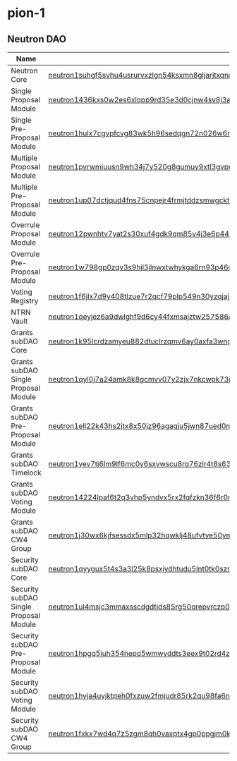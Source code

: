# pion-1

## Neutron DAO

| Name                                   |                                                                                                                                                                                                  |
|----------------------------------------|--------------------------------------------------------------------------------------------------------------------------------------------------------------------------------------------------|
| Neutron Core                           | [neutron1suhgf5svhu4usrurvxzlgn54ksxmn8gljarjtxqnapv8kjnp4nrstdxvff](https://explorer.rs-testnet.polypore.xyz/pion-1/account/neutron1suhgf5svhu4usrurvxzlgn54ksxmn8gljarjtxqnapv8kjnp4nrstdxvff) |
| Single Proposal Module                 | [neutron1436kxs0w2es6xlqpp9rd35e3d0cjnw4sv8j3a7483sgks29jqwgshlt6zh](https://explorer.rs-testnet.polypore.xyz/pion-1/account/neutron1436kxs0w2es6xlqpp9rd35e3d0cjnw4sv8j3a7483sgks29jqwgshlt6zh) |
| Single Pre-Proposal Module             | [neutron1hulx7cgvpfcvg83wk5h96sedqgn72n026w6nl47uht554xhvj9nsgs8v0z](https://explorer.rs-testnet.polypore.xyz/pion-1/account/neutron1hulx7cgvpfcvg83wk5h96sedqgn72n026w6nl47uht554xhvj9nsgs8v0z) |
| Multiple Proposal Module               | [neutron1pvrwmjuusn9wh34j7y520g8gumuy9xtl3gvprlljfdpwju3x7ucsj3fj40](https://explorer.rs-testnet.polypore.xyz/pion-1/account/neutron1pvrwmjuusn9wh34j7y520g8gumuy9xtl3gvprlljfdpwju3x7ucsj3fj40) |
| Multiple Pre-Proposal Module           | [neutron1up07dctjqud4fns75cnpejr4frmjtddzsmwgcktlyxd4zekhwecqt2h8u6](https://explorer.rs-testnet.polypore.xyz/pion-1/account/neutron1up07dctjqud4fns75cnpejr4frmjtddzsmwgcktlyxd4zekhwecqt2h8u6) |
| Overrule Proposal Module               | [neutron12pwnhtv7yat2s30xuf4gdk9qm85v4j3e6p44let47pdffpklcxlq56v0te](https://explorer.rs-testnet.polypore.xyz/pion-1/account/neutron12pwnhtv7yat2s30xuf4gdk9qm85v4j3e6p44let47pdffpklcxlq56v0te) |
| Overrule Pre-Proposal Module           | [neutron1w798gp0zqv3s9hjl3jlnwxtwhykga6rn93p46q2crsdqhaj3y4gsum0096](https://explorer.rs-testnet.polypore.xyz/pion-1/account/neutron1w798gp0zqv3s9hjl3jlnwxtwhykga6rn93p46q2crsdqhaj3y4gsum0096) |
| Voting Registry                        | [neutron1f6jlx7d9y408tlzue7r2qcf79plp549n30yzqjajjud8vm7m4vdspg933s](https://explorer.rs-testnet.polypore.xyz/pion-1/account/neutron1f6jlx7d9y408tlzue7r2qcf79plp549n30yzqjajjud8vm7m4vdspg933s) |
| NTRN Vault                             | [neutron1qeyjez6a9dwlghf9d6cy44fxmsajztw257586akk6xn6k88x0gus5djz4e](https://explorer.rs-testnet.polypore.xyz/pion-1/account/neutron1qeyjez6a9dwlghf9d6cy44fxmsajztw257586akk6xn6k88x0gus5djz4e) |
| Grants subDAO Core                     | [neutron1k95lcrdzamyeu882dtuclrzqmv6ay0axfa3wng8jla0ty52tzn4qsvxcpk](https://explorer.rs-testnet.polypore.xyz/pion-1/account/neutron1k95lcrdzamyeu882dtuclrzqmv6ay0axfa3wng8jla0ty52tzn4qsvxcpk) |
| Grants subDAO Single Proposal Module   | [neutron1qyl0j7a24amk8k8gcmvv07y2zjx7nkcwpk73js24euh64hkja6esg9jar3](https://explorer.rs-testnet.polypore.xyz/pion-1/account/neutron1qyl0j7a24amk8k8gcmvv07y2zjx7nkcwpk73js24euh64hkja6esg9jar3) |
| Grants subDAO Pre-Proposal Module      | [neutron1ell22k43hs2jtx8x50jz96agaqju5jwn87ued0mzcfglzlw6um0ssqx6x5](https://explorer.rs-testnet.polypore.xyz/pion-1/account/neutron1ell22k43hs2jtx8x50jz96agaqju5jwn87ued0mzcfglzlw6um0ssqx6x5) |
| Grants subDAO Timelock                 | [neutron1yev7tj6lm9lf6mc0y6sxvwscu8rq76zlr4t8s63c5wj4v8u847kssmkmny](https://explorer.rs-testnet.polypore.xyz/pion-1/account/neutron1yev7tj6lm9lf6mc0y6sxvwscu8rq76zlr4t8s63c5wj4v8u847kssmkmny) |
| Grants subDAO Voting Module            | [neutron14224lpaf6t2q3vhp5yndvx5rx2fqfzkn36f6r0n8ymjahfvuu2fqrnrywm](https://explorer.rs-testnet.polypore.xyz/pion-1/account/neutron14224lpaf6t2q3vhp5yndvx5rx2fqfzkn36f6r0n8ymjahfvuu2fqrnrywm) |
| Grants subDAO CW4 Group                | [neutron1j30wx6kjfsessdx5mlp32hqwklj48ufvtve50ymzg7dc6870sw3s42j44h](https://explorer.rs-testnet.polypore.xyz/pion-1/account/neutron1j30wx6kjfsessdx5mlp32hqwklj48ufvtve50ymzg7dc6870sw3s42j44h) |
| Security subDAO Core                   | [neutron1qyygux5t4s3a3l25k8psxjydhtudu5lnt0tk0szm8q4s27xa980s27p0kg](https://explorer.rs-testnet.polypore.xyz/pion-1/account/neutron1qyygux5t4s3a3l25k8psxjydhtudu5lnt0tk0szm8q4s27xa980s27p0kg) |
| Security subDAO Single Proposal Module | [neutron1ul4msjc3mmaxsscdgdtjds85rg50qrepvrczp0ldgma5mm9xv8yqrxv496](https://explorer.rs-testnet.polypore.xyz/pion-1/account/neutron1ul4msjc3mmaxsscdgdtjds85rg50qrepvrczp0ldgma5mm9xv8yqrxv496) |
| Security subDAO Pre-Proposal Module    | [neutron1hpgq5juh354nepq5wmwyddts3eex9t02rd4zrhqqv5nsrpht9r6s75j0kl](https://explorer.rs-testnet.polypore.xyz/pion-1/account/neutron1hpgq5juh354nepq5wmwyddts3eex9t02rd4zrhqqv5nsrpht9r6s75j0kl) |
| Security subDAO Voting Module          | [neutron1hyja4uyjktpeh0fxzuw2fmjudr85rk2qu98fa6nuh6d4qru9l0ssh3kgnu](https://explorer.rs-testnet.polypore.xyz/pion-1/account/neutron1hyja4uyjktpeh0fxzuw2fmjudr85rk2qu98fa6nuh6d4qru9l0ssh3kgnu) |
| Security subDAO CW4 Group              | [neutron1fxkx7wd4q7z5zgm8qh0vaxptx4gp0ppgjm0ke56jr55azpzecpcse66azt](https://explorer.rs-testnet.polypore.xyz/pion-1/account/neutron1fxkx7wd4q7z5zgm8qh0vaxptx4gp0ppgjm0ke56jr55azpzecpcse66azt) |
